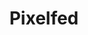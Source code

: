 ---
id: 1
title: Pixelfed
description: 
icon: img/icons/pixelfed32x32.png
link: https://pixelfed.social/madewithvvvv
alt: Pixelfed.social
follow: true
---